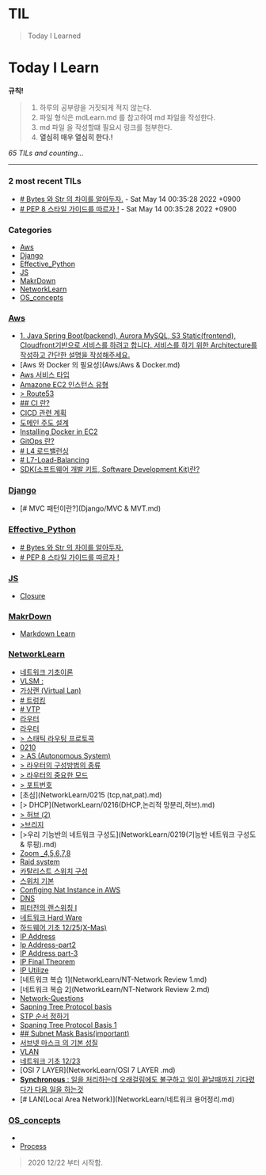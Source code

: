 # TIL
> Today I Learned

# Today I Learn

**규칙!**

> 1.  하루의 공부량을 거짓되게 적지 않는다.
> 2.  파일 형식은 mdLearn.md 를 참고하여 md 파일을 작성한다.
> 3.  md 파일 을 작성할떄 필요시 링크를 첨부한다.
> 4.  **열심히 매우 열심히 한다.!**


_65 TILs and counting..._

---

### 2 most recent TILs

- [# Bytes 와 Str 의 차이를 알아두자.](Effective_Python/Byte&STR.md) - Sat May 14 00:35:28 2022 +0900
- [# PEP 8 스타일 가이드를 따르자 !](Effective_Python/Pep8Style.md) - Sat May 14 00:35:28 2022 +0900

### Categories

- [Aws](#Aws)
- [Django](#Django)
- [Effective_Python](#Effective_Python)
- [JS](#JS)
- [MakrDown](#MakrDown)
- [NetworkLearn](#NetworkLearn)
- [OS_concepts](#OS_concepts)

### [Aws](#Aws)
- [1. Java Spring Boot(backend), Aurora MySQL, S3 Static(frontend), Cloudfront기반으로 서비스를 하려고 합니다. 서비스를 하기 위한 Architecture를 작성하고 간단한 설명을 작성해주세요.](Aws/AWS-과제.md)
- [Aws 와 Docker 의 필요성](Aws/Aws & Docker.md)
- [Aws 서비스 타입](Aws/Aws-AvailableZone.md)
- [Amazone EC2 인스턴스 유형](Aws/Aws-Ec2_instance_Type.md)
- [> Route53](Aws/AwsUniv.md)
- [## CI 란?](Aws/CI-CD.md)
- [CICD 관련 계획](Aws/CICD_Build.md)
- [도메인 주도 설계](Aws/DDD.md)
- [Installing Docker in EC2](Aws/EC2-DockerInstall.md)
- [GitOps 란?](Aws/GitOps.md)
- [# L4 로드밸런싱](Aws/L4-LoadBalancer.md)
- [# L7-Load-Balancing](Aws/L7-LoadBalancer.md)
- [SDK(소프트웨어 개발 키트, Software Development Kit)란?](Aws/WhatSDK.md)

### [Django](#Django)
- [# MVC 패턴이란?](Django/MVC & MVT.md)

### [Effective_Python](#Effective_Python)
- [# Bytes 와 Str 의 차이를 알아두자.](Effective_Python/Byte&STR.md)
- [# PEP 8 스타일 가이드를 따르자 !](Effective_Python/Pep8Style.md)

### [JS](#JS)
- [Closure](JS/closure.md)

### [MakrDown](#MakrDown)
- [Markdown Learn](MakrDown/MD-Learn.md)

### [NetworkLearn](#NetworkLearn)
- [네트워크 기초이론](NetworkLearn/0201.md)
- [VLSM :](NetworkLearn/0202.md)
- [가상랜 (Virtual Lan)](NetworkLearn/0203.md)
- [# 트렁킹](NetworkLearn/0204.md)
- [# VTP](NetworkLearn/0205.md)
- [라우터](NetworkLearn/0206.md)
- [라우터](NetworkLearn/0208.md)
- [> 스태틱 라우팅 프로토콕](NetworkLearn/0209.md)
- [0210](NetworkLearn/0210.md)
- [>  AS (Autonomous System)](NetworkLearn/0211.md)
- [> 라우터의 구성방법의 종류](NetworkLearn/0212.md)
- [> 라우터의 중요한 모드](NetworkLearn/0213.md)
- [> 포트번호](NetworkLearn/0214.md)
- [초심](NetworkLearn/0215 (tcp,nat,pat).md)
- [> DHCP](NetworkLearn/0216(DHCP,논리적 망분리,허브).md)
- [> 허브 (2)](NetworkLearn/0217(허브,브리지&스위치).md)
- [>브리지](NetworkLearn/0218(브리지).md)
- [>우리 기능반의 네트워크 구성도](NetworkLearn/0219(기능반 네트워크 구성도 & 루핑).md)
- [Zoom _4,5,6,7,8](NetworkLearn/0223.md)
- [Raid system](NetworkLearn/0302(raid).md)
- [카탈리스트 스위치 구성](NetworkLearn/Catalist-Config.md)
- [스위치 기본](NetworkLearn/Catalist-SwitchBasis.md)
- [Configing Nat Instance in AWS](NetworkLearn/ConfigNatServer.md)
- [DNS](NetworkLearn/DNS.md)
- [피터전의 랜스위칭 I](NetworkLearn/LanSwitching-1.md)
- [네트워크 Hard Ware](NetworkLearn/NT-HardWare_2.md)
- [하드웨어 기초 12/25(X-Mas)](NetworkLearn/NT-Hardware_Basics.md)
- [IP Address](NetworkLearn/NT-IPBasis.md)
- [Ip Address-part2](NetworkLearn/NT-IPBasis2.md)
- [IP Address part-3](NetworkLearn/NT-IPBasis3.md)
- [IP Final Theorem](NetworkLearn/NT-IPFinal.md)
- [IP Utilize](NetworkLearn/NT-IPUtilize.md)
- [네트워크 복습 1](NetworkLearn/NT-Network Review 1.md)
- [네트워크 복습 2](NetworkLearn/NT-Network Review 2.md)
- [Network-Questions](NetworkLearn/NT-Questions.md)
- [Sapning Tree Protocol basis](NetworkLearn/NT-STP_Basis.md)
- [STP 순서 정하기](NetworkLearn/NT-STP_Workinng.md)
- [Spaning Tree Protocol Basis 1](NetworkLearn/NT-SpaningTree.md)
- [## Subnet Mask Basis(important)](NetworkLearn/NT-SubnetMaskBaisis.md)
- [서브넷 마스크 의 기본 성질](NetworkLearn/NT-SubnetMaskBasis.md)
- [VLAN](NetworkLearn/NT-VLAN.md)
- [네트워크 기초 12/23](NetworkLearn/NetworkBasics.md)
- [OSI 7 LAYER](NetworkLearn/OSI 7 LAYER .md)
- [**Synchronous** : 일을 처리하는데 오래걸림에도 불구하고 일이 끝날때까지 기다렸다가 다음 일을 하는것](NetworkLearn/Synchroonous&Asynchronous.md)
- [# LAN(Local Area Network)](NetworkLearn/네트워크 용어정리.md)

### [OS_concepts](#OS_concepts)
- [](OS_concepts/OS.md)
- [Process](OS_concepts/Process.md)

> 2020 12/22 부터 시작함.

